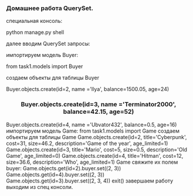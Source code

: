<h3>Домашнее работа QuerySet. </h3>
<p>специальная консоль:</p>
<p>python manage.py shell</p>
<p>далее вводим QuerySet запросы:</p>
<p>импортируем модель Buyer:</p>
<p>from task1.models import Buyer</p>
<p>создаем объекты для таблицы Buyer</p>
<p>Buyer.objects.create(id=2, name ='Ilya', balance=1500.05, age=24)</p>
<h3 align="center">Buyer.objects.create(id=3, name ='Terminator2000', balance=42.15, age=52)</h3>
Buyer.objects.create(id=4, name ='Ubvator432', balance=0.5, age=16)
импортируем модель Game:
from task1.models import Game
создаем объекты для таблицы Game
Game.objects.create(id=2, title='Cyberpunk', cost=31, size=46.2, description='Game of the year', age_limited=1)
Game.objects.create(id=3, title='Mario', cost=5, size=0.5, description='Old Game', age_limited=0)
Game.objects.create(id=4, title='Hitman', cost=12, size=36.6, description='Who', age_limited=1)
Game свяжите их полем buyer: 
Game.objects.get(id=2).buyer.set((2, 3))
Game.objects.get(id=4).buyer.set((2, 3))
Game.objects.get(id=3).buyer.set((2, 3, 4))
exit() завершаем работу выходим из спец консоли.

